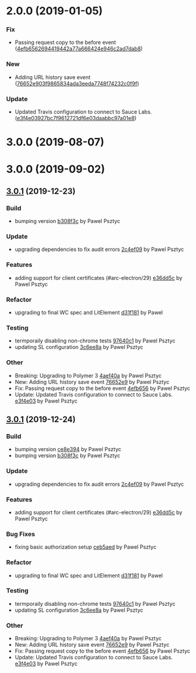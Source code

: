 <a name="2.0.0"></a>
# 2.0.0 (2019-01-05)


### Fix

* Passing request copy to the before event ([4efb6562694419442a77a666424e946c2ad7dab8](https://github.com/advanced-rest-client/arc-request-logic/commit/4efb6562694419442a77a666424e946c2ad7dab8))

### New

* Adding URL history save event ([76652e903f9865834ada3eeda7748f74232c0f9f](https://github.com/advanced-rest-client/arc-request-logic/commit/76652e903f9865834ada3eeda7748f74232c0f9f))

### Update

* Updated Travis configuration to connect to Sauce Labs. ([e3f4e03927bc7f9612721df6e03daabbc97a01e8](https://github.com/advanced-rest-client/arc-request-logic/commit/e3f4e03927bc7f9612721df6e03daabbc97a01e8))



# 3.0.0 (2019-08-07)



# 3.0.0 (2019-09-02)



<a name="3.0.1"></a>
## [3.0.1](https://github.com/advanced-rest-client/arc-request-logic/compare/2.0.0...3.0.1) (2019-12-23)

### Build

* bumping version [b308f3c](https://github.com/advanced-rest-client/arc-request-logic/commit/b308f3ca8a87811d208975ddb57314b47e32e04e) by Pawel Psztyc


### Update

* upgrading dependencies to fix audit errors [2c4ef09](https://github.com/advanced-rest-client/arc-request-logic/commit/2c4ef091d4384d6b3a25ccfe2618181a19c19e12) by Pawel Psztyc


### Features

* adding support for client certificates (#arc-electron/29) [e36dd5c](https://github.com/advanced-rest-client/arc-request-logic/commit/e36dd5c381eb2cc36bba5f9925a0cdd7fb100b6b) by Pawel Psztyc


### Refactor

* upgrading to final WC spec and LitElement [d31f181](https://github.com/advanced-rest-client/arc-request-logic/commit/d31f1817b698d6bf07a01dfb10c8bca3733ac29e) by Pawel


### Testing

* termporaily disabling non-chrome tests [97640c1](https://github.com/advanced-rest-client/arc-request-logic/commit/97640c1b169a59bb7c29af9f93d74e728a4de34c) by Pawel Psztyc
* updating SL configuration [3c6ee8a](https://github.com/advanced-rest-client/arc-request-logic/commit/3c6ee8a7d7b54546586021f4943d80c250f0d09f) by Pawel Psztyc


### Other

* Breaking: Upgrading to Polymer 3
 [4aef40a](https://github.com/advanced-rest-client/arc-request-logic/commit/4aef40a6e2c6867f284fe8924b6d874d6a9ceef3) by Pawel Psztyc
* New: Adding URL history save event
 [76652e9](https://github.com/advanced-rest-client/arc-request-logic/commit/76652e903f9865834ada3eeda7748f74232c0f9f) by Pawel Psztyc
* Fix: Passing request copy to the before event
 [4efb656](https://github.com/advanced-rest-client/arc-request-logic/commit/4efb6562694419442a77a666424e946c2ad7dab8) by Pawel Psztyc
* Update: Updated Travis configuration to connect to Sauce Labs.
 [e3f4e03](https://github.com/advanced-rest-client/arc-request-logic/commit/e3f4e03927bc7f9612721df6e03daabbc97a01e8) by Pawel Psztyc


<a name="3.0.1"></a>
## [3.0.1](https://github.com/advanced-rest-client/arc-request-logic/compare/3.0.0...3.0.1) (2019-12-24)

### Build

* bumping version [ce8e394](https://github.com/advanced-rest-client/arc-request-logic/commit/ce8e394cd4fe08e2cc59fa5e42bf4d4671b64e47) by Pawel Psztyc
* bumping version [b308f3c](https://github.com/advanced-rest-client/arc-request-logic/commit/b308f3ca8a87811d208975ddb57314b47e32e04e) by Pawel Psztyc


### Update

* upgrading dependencies to fix audit errors [2c4ef09](https://github.com/advanced-rest-client/arc-request-logic/commit/2c4ef091d4384d6b3a25ccfe2618181a19c19e12) by Pawel Psztyc


### Features

* adding support for client certificates (#arc-electron/29) [e36dd5c](https://github.com/advanced-rest-client/arc-request-logic/commit/e36dd5c381eb2cc36bba5f9925a0cdd7fb100b6b) by Pawel Psztyc


### Bug Fixes

* fixing basic authorization setup [ceb5aed](https://github.com/advanced-rest-client/arc-request-logic/commit/ceb5aeda5faaa24965a91ba348a7b781bc0b658f) by Pawel Psztyc


### Refactor

* upgrading to final WC spec and LitElement [d31f181](https://github.com/advanced-rest-client/arc-request-logic/commit/d31f1817b698d6bf07a01dfb10c8bca3733ac29e) by Pawel


### Testing

* termporaily disabling non-chrome tests [97640c1](https://github.com/advanced-rest-client/arc-request-logic/commit/97640c1b169a59bb7c29af9f93d74e728a4de34c) by Pawel Psztyc
* updating SL configuration [3c6ee8a](https://github.com/advanced-rest-client/arc-request-logic/commit/3c6ee8a7d7b54546586021f4943d80c250f0d09f) by Pawel Psztyc


### Other

* Breaking: Upgrading to Polymer 3
 [4aef40a](https://github.com/advanced-rest-client/arc-request-logic/commit/4aef40a6e2c6867f284fe8924b6d874d6a9ceef3) by Pawel Psztyc
* New: Adding URL history save event
 [76652e9](https://github.com/advanced-rest-client/arc-request-logic/commit/76652e903f9865834ada3eeda7748f74232c0f9f) by Pawel Psztyc
* Fix: Passing request copy to the before event
 [4efb656](https://github.com/advanced-rest-client/arc-request-logic/commit/4efb6562694419442a77a666424e946c2ad7dab8) by Pawel Psztyc
* Update: Updated Travis configuration to connect to Sauce Labs.
 [e3f4e03](https://github.com/advanced-rest-client/arc-request-logic/commit/e3f4e03927bc7f9612721df6e03daabbc97a01e8) by Pawel Psztyc


